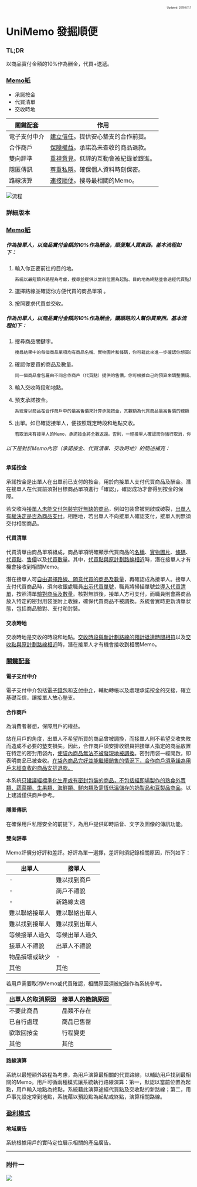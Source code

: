<div style="text-align: right; font-size:50%">Updated: 2019.8.11.1</div>

# UniMemo 發掘順便

### TL;DR

以商品實付金額的10%作為酬金，代買+送遞。

### <u>Memo紙</u>

- 承諾按金
- 代買清單
- 交收時地

| 關鍵配套     | 作用                                  |
| ---------- | ------------------------------------- |
| 電子支付中介 | <u>建立信任</u>。提供安心墊支的合作前提。   |
| 合作商戶     | <u>保障權益</u>。承諾為未查收的商品退款。  |
| 雙向評準     | <u>重視意見</u>。低評的互動會被紀錄並跟進。|
| 隱匿傳訊     | <u>尊重私隱</u>。確保個人資料時刻保密。    |
| 路線演算     | <u>連接順便</u>。搜尋最相關的Memo。      |

![流程](https://raw.githubusercontent.com/xemexpress/UniMemo/master/exported/Flow.jpg)

### 詳細版本

### <u>Memo紙</u>

##### 作為接單人，以商品實付金額的10%作為酬金，順便幫人買東西。基本流程如下：

1. 輸入你正要前往的目的地。

   ```markdown
   系統以最短額外路程為考慮，搜尋並提供以當前位置為起點、目的地為終點並會途經代買點及交收點的新路線。你可以根據自己的時間安排，考慮相關路線。
   ```

2. 選擇路線並確認你方便代買的商品單項 。

3. 按照要求代買並交收。

##### 作為出單人，以商品實付金額的10%作為酬金，讓順路的人幫你買東西。基本流程如下：

1. 搜尋商品關鍵字。

   ```markdown
   搜尋結果中的每個商品單項均有商品名稱、實物圖片和條碼，你可藉此來進一步確認你想買的商品。
   ```

2. 確認你要買的商品及數量。

   ```markdown
   同一個商品會包羅由不同合作商戶（代買點）提供的售價，你可根據自己的預算來調整價錢、選擇地區或按照用戶對合作商戶的評分來篩選代買點。代買點越多，Memo曝光率就越高。
   ```

3. 輸入交收時段和地點。

4. 預支承諾按金。

   ```markdown
   系統會以商品在合作商戶中的最高售價來計算承諾按金，其數額為代買商品最高售價的總額（即 墊支部分）加上此總額的10%（即 酬金部分）。交收時，你將會用此按金來支付由接單人代買並經商戶核實的商品，（若有）餘額將返還至你的電子錢包。若你電子錢包內的餘額不足以支付承諾按金，系統將拒絕發出Memo。
   ```

5. 出單。如已確認接單人，便按照既定時段和地點交收。

   ```markdown
   若取消未有接單人的Memo，承諾按金將全數返還。否則，一經接單人確認而你強行取消，你只能收到墊支部分，而酬金部分則由接單人獲得。
   ```



###### 以下是對於Memo內容（承諾按金、代買清單、交收時地）的簡述補充：

####  承諾按金

承諾按金是出單人在出單前已支付的按金，用於向接單人支付代買商品及酬金。潛在接單人在代買前須對目標商品單項進行「確認」，確認成功才會得到按金的保障。

若交收時<u>接單人未能交付包裝完好無缺的商品</u>，例如包裝曾被開啟或破裂，<u>出單人有權決定是否為商品支付</u>。相應地，若出單人不向接單人確認支付，接單人則無須交付相關商品。



#### 代買清單

代買清單由商品單項組成，商品單項明確顯示代買商品的<u>名稱</u>、<u>實物圖片</u>、<u>條碼</u>、<u>代買點</u>、<u>售價</u>以及<u>代買數量</u>。其中，<u>代買點與原計劃路線相近</u>時，潛在接單人才有機會接收到相關Memo。

潛在接單人可<u>自由選擇路線、願意代買的商品及數量</u>，再確認成為接單人。接單人支付代買商品時，須向收銀處職員<u>出示代買單號</u>，職員將掃描單號並<u>導入代買清單</u>，按照清單<u>驗對商品及數量</u>。核對無誤後，接單人方可支付，而職員則會將商品放入特定的密封用袋並附上收據，確保代買商品不被調換。系統會實時更新清單狀態，包括商品驗對、支付和封裝。



#### 交收時地

交收時地是交收的時段和地點。<u>交收時段與新計劃路線的預計抵達時間相符</u>以及<u>交收點與原計劃路線相近</u>時，潛在接單人才有機會接收到相關Memo。





### <u>關鍵配套</u>

#### 電子支付中介

電子支付中介包括<u>電子錢包</u>和<u>支付中介</u>，輔助轉帳以及處理承諾按金的交接，確立基礎互信，讓接單人放心墊支。



#### 合作商戶

為消費者著想，保障用戶的權益。

站在用戶的角度，出單人不希望所買的商品曾被調換，而接單人則不希望交收失敗而造成不必要的墊支損失。因此，合作商戶須安排收銀員把接單人指定的商品放置在特定的密封用袋內，<u>使袋內商品無法不被發現地被調換</u>。密封用袋一經開啟，即表明商品已被查收。<u>在袋內商品完好並能繼續銷售的情況下，合作商戶須承諾為用戶未經查收的商品安排退款。</u>

本系統<u>只建議經標準化生產或有密封包裝的商品，不包括經即場製作的熟食外賣類、蔬菜類、生果類、海鮮類、鮮肉類及需恆低溫儲存的奶製品和豆製品商品</u>。以上建議僅供商戶參考。



#### 隱匿傳訊

在確保用戶私隱安全的前提下，為用戶提供即時語音、文字及圖像的傳訊功能。



#### 雙向評準

Memo評價分好評和差評。好評為單一選擇，差評則須紀錄相關原因，所列如下：

| 出單人        | 接單人        |
| ------------ | ------------ |
| -            | 難以找到商戶   |
| -            | 商戶不禮貌    |
| -            | 新路線太遠    |
| 難以聯絡接單人 | 難以聯絡出單人 |
| 難以找到接單人 | 難以找到出單人 |
| 等候接單人過久 | 等候出單人過久 |
| 接單人不禮貌   | 出單人不禮貌   |
| 物品損壞或缺少 | -            |
| 其他         | 其他         |

若用戶需要取消Memo或代買確認，相關原因須被紀錄作為系統參考。

| 出單人的取消原因 | 接單人的撤銷原因 |
| ------------- | ------------- |
| 不要此商品      | 品類不存在      |
| 已自行處理      | 商品已售罄      |
| 欲取回按金      | 行程變更   |
| 其他           | 其他     |



#### 路線演算

系統以最短額外路程為考慮，為用戶演算最相關的代買路線，以輔助用戶找到最相關的Memo。用戶可循兩種模式讓系統執行路線演算：第一，默認以當前位置為起點，用戶輸入地點為終點，系統藉此演算途經代買點及交收點的新路線；第二，用戶事先設定常到地點，系統藉以預設點為起點或終點，演算相關路線。



### <u>盈利模式</u>

#### 地域廣告

系統根據用戶的實時定位展示相關的產品廣告。

------

### 附件一

<img style="display: block;margin-left: auto;margin-right: auto;" src="https://raw.githubusercontent.com/xemexpress/UniMemo/master/exported/README/Flow.jpg" />
